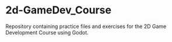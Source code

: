 # 2d-GameDev_Course
Repository containing practice files and exercises for the 2D Game Development Course using Godot.
